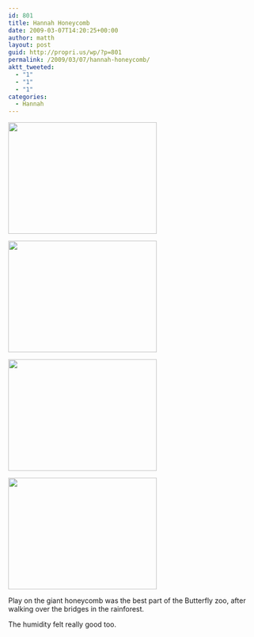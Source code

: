 ```yaml
---
id: 801
title: Hannah Honeycomb
date: 2009-03-07T14:20:25+00:00
author: matth
layout: post
guid: http://propri.us/wp/?p=801
permalink: /2009/03/07/hannah-honeycomb/
aktt_tweeted:
  - "1"
  - "1"
  - "1"
categories:
  - Hannah
---
```

[<img src="http://hippeelee.com/blog/wp-content/uploads/2009/03/l-640-480-f8aab924-7123-42a7-ae8d-f2c08a171320.jpeg" alt="" width="300" height="225" class="alignnone size-full wp-image-364" />](http://hippeelee.com/blog/wp-content/uploads/2009/03/l-640-480-f8aab924-7123-42a7-ae8d-f2c08a171320.jpeg)

[<img src="http://hippeelee.com/blog/wp-content/uploads/2009/03/l-640-480-a26c214f-c12a-468d-9fa6-adddc49827d1.jpeg" alt="" width="300" height="225" class="alignnone size-full wp-image-364" />](http://hippeelee.com/blog/wp-content/uploads/2009/03/l-640-480-a26c214f-c12a-468d-9fa6-adddc49827d1.jpeg)

[<img src="http://hippeelee.com/blog/wp-content/uploads/2009/03/l-640-480-32adece7-b919-42e3-a7e2-78e5fec9cb73.jpeg" alt="" width="300" height="225" class="alignnone size-full wp-image-364" />](http://hippeelee.com/blog/wp-content/uploads/2009/03/l-640-480-32adece7-b919-42e3-a7e2-78e5fec9cb73.jpeg)

[<img src="http://hippeelee.com/blog/wp-content/uploads/2009/03/l-640-480-98138bb4-8956-44d2-9a86-72d3e4ef0719.jpeg" alt="" width="300" height="225" class="alignnone size-full wp-image-364" />](http://hippeelee.com/blog/wp-content/uploads/2009/03/l-640-480-98138bb4-8956-44d2-9a86-72d3e4ef0719.jpeg)

Play on the giant honeycomb was the best part of the Butterfly zoo, after walking over the bridges in the rainforest. 

The humidity felt really good too.
